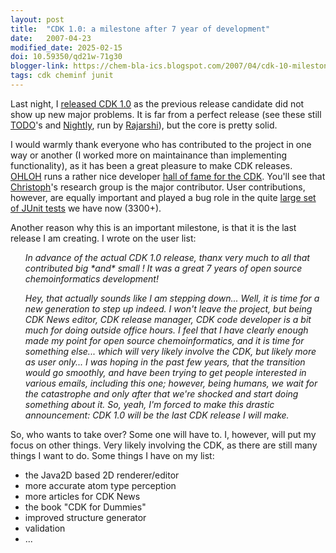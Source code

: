 ```yaml
---
layout: post
title:  "CDK 1.0: a milestone after 7 year of development"
date:   2007-04-23
modified_date: 2025-02-15
doi: 10.59350/qd21w-71g30
blogger-link: https://chem-bla-ics.blogspot.com/2007/04/cdk-10-milestone-after-7-year-of.html
tags: cdk cheminf junit
---
```


Last night, I [released CDK 1.0](http://sourceforge.net/project/showfiles.php?group_id=20024) as the previous release candidate
did not show up new major problems. It is far from a perfect release (see these still [TODO](http://wiki.cubic.uni-koeln.de/cdkwiki/doku.php?id=cdk1.0)'s
and [Nightly](http://cheminfo.informatics.indiana.edu/~rguha/code/java/nightly/), run by
[Rajarshi](http://cheminfoclub.blogspot.com/)), but the core is pretty solid.

I would warmly thank everyone who has contributed to the project in one way or another (I worked more on maintainance than
implementing functionality), as it has been a great pleasure to make CDK releases. [OHLOH](http://www.ohloh.net/) runs a rather nice
developer [hall of fame for the CDK](http://www.ohloh.net/projects/380/analyses/latest/contributors). You'll see that
[Christoph](http://wiki.cubic.uni-koeln.de/blog/)'s research group is the major contributor. User contributions, however,
are equally important and played a bug role in the quite [large set of JUnit tests](http://cheminfo.informatics.indiana.edu/~rguha/code/java/nightly/junitsummary.html)
we have now (3300+).

Another reason why this is an important milestone, is that it is the last release I am creating. I wrote on the user list:

<ul><i>
In advance of the actual CDK 1.0 release, thanx very much to all that contributed big *and* small ! It was a great 7 years of open source
chemoinformatics development!

Hey, that actually sounds like I am stepping down... Well, it *is* time for a new generation to step up indeed. I won't leave the project,
but being CDK News editor, CDK release manager, CDK code developer is a bit much for doing outside office hours. I feel that I have clearly
enough made my point for open source chemoinformatics, and it is time for something else... which will very likely involve the CDK, but
likely more as user only... I was hoping in the past few years, that the transition would go smoothly, and have been trying to get people
interested in various emails, including this one; however, being humans, we wait for the catastrophe and only after that we're shocked and
start doing something about it. So, yeah, I'm forced to make this drastic announcement: CDK 1.0 will be the last CDK release *I* will make.
</i></ul>

So, who wants to take over? Some one will have to. I, however, will put my focus on other things. Very likely involving the CDK, as there
are still many things I want to do. Some things I have on my list:

* the Java2D based 2D renderer/editor
* more accurate atom type perception
* more articles for CDK News
* the book "CDK for Dummies"
* improved structure generator
* validation
* ...
